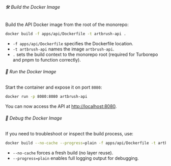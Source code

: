 ###### 🛠 Build the Docker Image

Build the API Docker image from the root of the monorepo:

```bash
docker build -f apps/api/Dockerfile -t artbrush-api .
```

* `-f apps/api/Dockerfile` specifies the Dockerfile location.
* `-t artbrush-api` names the image `artbrush-api`.
* `.` sets the build context to the monorepo root (required for Turborepo and pnpm to function correctly).

###### 🚀 Run the Docker Image

Start the container and expose it on port `8080`:

```bash
docker run -p 8080:8080 artbrush-api
```

You can now access the API at [http://localhost:8080](http://localhost:8080).

###### 🧪 Debug the Docker Image

If you need to troubleshoot or inspect the build process, use:

```bash
docker build --no-cache --progress=plain -f apps/api/Dockerfile -t artbrush-api .
```

* `--no-cache` forces a fresh build (no layer reuse).
* `--progress=plain` enables full logging output for debugging.